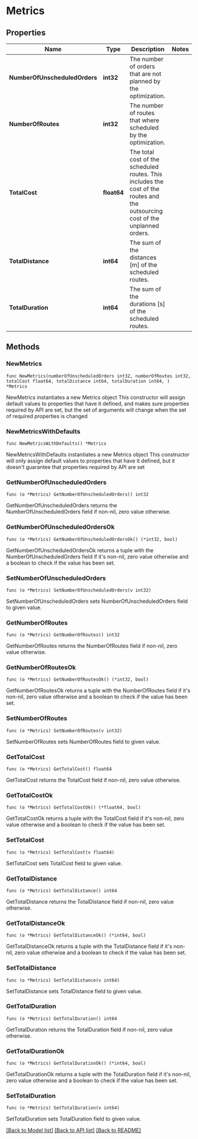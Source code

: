 # Metrics

## Properties

Name | Type | Description | Notes
------------ | ------------- | ------------- | -------------
**NumberOfUnscheduledOrders** | **int32** | The number of orders that are not planned by the optimization. | 
**NumberOfRoutes** | **int32** | The number of routes that where scheduled by the optimization. | 
**TotalCost** | **float64** | The total cost of the scheduled routes. This includes the cost of the routes and the outsourcing cost of the unplanned orders. | 
**TotalDistance** | **int64** | The sum of the distances [m] of the scheduled routes. | 
**TotalDuration** | **int64** | The sum of the durations [s] of the scheduled routes. | 

## Methods

### NewMetrics

`func NewMetrics(numberOfUnscheduledOrders int32, numberOfRoutes int32, totalCost float64, totalDistance int64, totalDuration int64, ) *Metrics`

NewMetrics instantiates a new Metrics object
This constructor will assign default values to properties that have it defined,
and makes sure properties required by API are set, but the set of arguments
will change when the set of required properties is changed

### NewMetricsWithDefaults

`func NewMetricsWithDefaults() *Metrics`

NewMetricsWithDefaults instantiates a new Metrics object
This constructor will only assign default values to properties that have it defined,
but it doesn't guarantee that properties required by API are set

### GetNumberOfUnscheduledOrders

`func (o *Metrics) GetNumberOfUnscheduledOrders() int32`

GetNumberOfUnscheduledOrders returns the NumberOfUnscheduledOrders field if non-nil, zero value otherwise.

### GetNumberOfUnscheduledOrdersOk

`func (o *Metrics) GetNumberOfUnscheduledOrdersOk() (*int32, bool)`

GetNumberOfUnscheduledOrdersOk returns a tuple with the NumberOfUnscheduledOrders field if it's non-nil, zero value otherwise
and a boolean to check if the value has been set.

### SetNumberOfUnscheduledOrders

`func (o *Metrics) SetNumberOfUnscheduledOrders(v int32)`

SetNumberOfUnscheduledOrders sets NumberOfUnscheduledOrders field to given value.


### GetNumberOfRoutes

`func (o *Metrics) GetNumberOfRoutes() int32`

GetNumberOfRoutes returns the NumberOfRoutes field if non-nil, zero value otherwise.

### GetNumberOfRoutesOk

`func (o *Metrics) GetNumberOfRoutesOk() (*int32, bool)`

GetNumberOfRoutesOk returns a tuple with the NumberOfRoutes field if it's non-nil, zero value otherwise
and a boolean to check if the value has been set.

### SetNumberOfRoutes

`func (o *Metrics) SetNumberOfRoutes(v int32)`

SetNumberOfRoutes sets NumberOfRoutes field to given value.


### GetTotalCost

`func (o *Metrics) GetTotalCost() float64`

GetTotalCost returns the TotalCost field if non-nil, zero value otherwise.

### GetTotalCostOk

`func (o *Metrics) GetTotalCostOk() (*float64, bool)`

GetTotalCostOk returns a tuple with the TotalCost field if it's non-nil, zero value otherwise
and a boolean to check if the value has been set.

### SetTotalCost

`func (o *Metrics) SetTotalCost(v float64)`

SetTotalCost sets TotalCost field to given value.


### GetTotalDistance

`func (o *Metrics) GetTotalDistance() int64`

GetTotalDistance returns the TotalDistance field if non-nil, zero value otherwise.

### GetTotalDistanceOk

`func (o *Metrics) GetTotalDistanceOk() (*int64, bool)`

GetTotalDistanceOk returns a tuple with the TotalDistance field if it's non-nil, zero value otherwise
and a boolean to check if the value has been set.

### SetTotalDistance

`func (o *Metrics) SetTotalDistance(v int64)`

SetTotalDistance sets TotalDistance field to given value.


### GetTotalDuration

`func (o *Metrics) GetTotalDuration() int64`

GetTotalDuration returns the TotalDuration field if non-nil, zero value otherwise.

### GetTotalDurationOk

`func (o *Metrics) GetTotalDurationOk() (*int64, bool)`

GetTotalDurationOk returns a tuple with the TotalDuration field if it's non-nil, zero value otherwise
and a boolean to check if the value has been set.

### SetTotalDuration

`func (o *Metrics) SetTotalDuration(v int64)`

SetTotalDuration sets TotalDuration field to given value.



[[Back to Model list]](../README.md#documentation-for-models) [[Back to API list]](../README.md#documentation-for-api-endpoints) [[Back to README]](../README.md)


